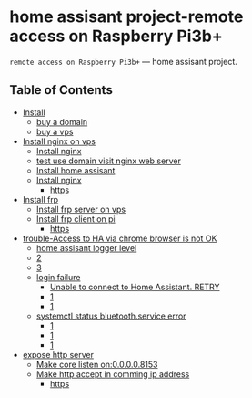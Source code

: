 home assisant project-remote access on Raspberry Pi3b+
========

``remote access on Raspberry Pi3b+`` — home assisant project.

Table of Contents
-----------------

  * [Install](#envirius)
    * [buy a domain](https://blog.csdn.net/Archer1991/article/details/62233164)
    * [buy a vps](https://zhuanlan.zhihu.com/p/487809142?)
  * [Install nginx on vps](https://www.msly.cn/boards/topic/3221/bluetooth-speaker-is-silent-checklist#3694)
    * [Install nginx](https://www.msly.cn/boards/topic/3221/bluetooth-speaker-is-silent-checklist#3701)
    * [test use domain visit nginx web server](#check-available-versions-for-each-plugin)
    * [Install home assisant](#create-an-environment)
    * [Install nginx](#activatedeactivate-environment)
      * [https](#activating-in-the-same-shell)
  * [Install frp](https://www.msly.cn/boards/topic/3221/bluetooth-speaker-is-silent-checklist#3694)
    * [Install frp server on vps](https://www.msly.cn/boards/topic/3221/bluetooth-speaker-is-silent-checklist#3701)
    * [Install frp client on pi](#check-available-versions-for-each-plugin)
      * [https](#activating-in-the-same-shell)
  * [trouble-Access to HA via chrome browser is not OK](#3698)
      * [home assisant logger level](https://www.home-assistant.io/integrations/logger/)
      * [2](https://wonkodv.github.io/bluetooth-error/)
      * [3](#plug_build)
    * [login failure](#optional-elements)
      * [Unable to connect to Home Assistant. RETRY](https://www.msly.cn/boards/topic/3227/home-assistant-remote-access-test-step-by-step#3822)
      * [1](https://www.msly.cn/boards/topic/3221/bluetooth-speaker-is-silent-checklist/page/2#3708)
      * [1](#functions)
    * [systemctl status bluetooth.service error](https://www.msly.cn/boards/topic/3221/bluetooth-speaker-is-silent-checklist/page/5#3742)
      * [1](https://www.msly.cn/boards/topic/3221/bluetooth-speaker-is-silent-checklist/page/5#3742)
      * [1](https://www.msly.cn/boards/topic/3221/bluetooth-speaker-is-silent-checklist/page/2#3708)
      * [1](#functions)
  * [expose http server](https://www.msly.cn/boards/topic/34/home-assistant-remote-access-solution/page/2#3746)
    * [Make core listen on:0.0.0.0.8153](https://www.msly.cn/boards/topic/34/home-assistant-remote-access-solution/page/2#3746)
    * [Make http accept in comming ip address](https://www.msly.cn/boards/topic/34/home-assistant-remote-access-solution/page/2#3758)
      * [https](#activating-in-the-same-shell)

 
